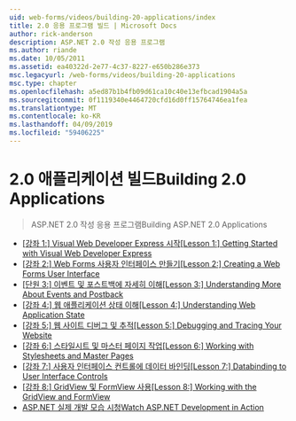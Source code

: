 ```yaml
---
uid: web-forms/videos/building-20-applications/index
title: 2.0 응용 프로그램 빌드 | Microsoft Docs
author: rick-anderson
description: ASP.NET 2.0 작성 응용 프로그램
ms.author: riande
ms.date: 10/05/2011
ms.assetid: ea40322d-2e77-4c37-8227-e650b286e373
msc.legacyurl: /web-forms/videos/building-20-applications
msc.type: chapter
ms.openlocfilehash: a5ed87b1b4fb09d61ca10c40e13efbcad1904a5a
ms.sourcegitcommit: 0f1119340e4464720cfd16d0ff15764746ea1fea
ms.translationtype: MT
ms.contentlocale: ko-KR
ms.lasthandoff: 04/09/2019
ms.locfileid: "59406225"
---
```

# <a name="building-20-applications"></a><span data-ttu-id="a0533-103">2.0 애플리케이션 빌드</span><span class="sxs-lookup"><span data-stu-id="a0533-103">Building 2.0 Applications</span></span>

> <span data-ttu-id="a0533-104">ASP.NET 2.0 작성 응용 프로그램</span><span class="sxs-lookup"><span data-stu-id="a0533-104">Building ASP.NET 2.0 Applications</span></span>


- [<span data-ttu-id="a0533-105">[강좌 1:] Visual Web Developer Express 시작</span><span class="sxs-lookup"><span data-stu-id="a0533-105">[Lesson 1:] Getting Started with Visual Web Developer Express</span></span>](lesson-1-getting-started-with-visual-web-developer-express.md)
- [<span data-ttu-id="a0533-106">[강좌 2:] Web Forms 사용자 인터페이스 만들기</span><span class="sxs-lookup"><span data-stu-id="a0533-106">[Lesson 2:] Creating a Web Forms User Interface</span></span>](lesson-2-creating-a-web-forms-user-interface.md)
- [<span data-ttu-id="a0533-107">[단원 3:] 이벤트 및 포스트백에 자세히 이해</span><span class="sxs-lookup"><span data-stu-id="a0533-107">[Lesson 3:] Understanding More About Events and Postback</span></span>](lesson-3-understanding-more-about-events-and-postback.md)
- [<span data-ttu-id="a0533-108">[강좌 4:] 웹 애플리케이션 상태 이해</span><span class="sxs-lookup"><span data-stu-id="a0533-108">[Lesson 4:] Understanding Web Application State</span></span>](lesson-4-understanding-web-application-state.md)
- [<span data-ttu-id="a0533-109">[강좌 5:] 웹 사이트 디버그 및 추적</span><span class="sxs-lookup"><span data-stu-id="a0533-109">[Lesson 5:] Debugging and Tracing Your Website</span></span>](lesson-5-debugging-and-tracing-your-website.md)
- [<span data-ttu-id="a0533-110">[강좌 6:] 스타일시트 및 마스터 페이지 작업</span><span class="sxs-lookup"><span data-stu-id="a0533-110">[Lesson 6:] Working with Stylesheets and Master Pages</span></span>](lesson-6-working-with-stylesheets-and-master-pages.md)
- [<span data-ttu-id="a0533-111">[강좌 7:] 사용자 인터페이스 컨트롤에 데이터 바인딩</span><span class="sxs-lookup"><span data-stu-id="a0533-111">[Lesson 7:] Databinding to User Interface Controls</span></span>](lesson-7-databinding-to-user-interface-controls.md)
- [<span data-ttu-id="a0533-112">[강좌 8:] GridView 및 FormView 사용</span><span class="sxs-lookup"><span data-stu-id="a0533-112">[Lesson 8:] Working with the GridView and FormView</span></span>](lesson-8-working-with-the-gridview-and-formview.md)
- [<span data-ttu-id="a0533-113">ASP.NET 실제 개발 모습 시청</span><span class="sxs-lookup"><span data-stu-id="a0533-113">Watch ASP.NET Development in Action</span></span>](watch-aspnet-development-in-action.md)
